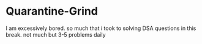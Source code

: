 # Quarantine-Grind
I am excessively bored. so much that i took to solving DSA questions in this break. not much but 3-5 problems daily
